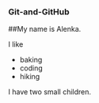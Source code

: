 ### Git-and-GitHub


##My name is Alenka.

I like 
- baking
- coding
- hiking

I have two small children. 


